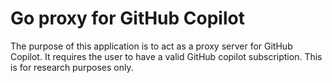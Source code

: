 # Go proxy for GitHub Copilot
The purpose of this application is to act as a proxy server for GitHub Copilot. It requires the user to have a valid GitHub copilot subscription. This is for research purposes only.
